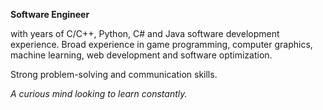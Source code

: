 **Software Engineer**

with years of C/C++, Python, C# and Java software development
experience. Broad experience in game programming, computer graphics, machine learning,
web development and software optimization.

Strong problem-solving and communication skills.

_A curious mind looking to learn constantly._
